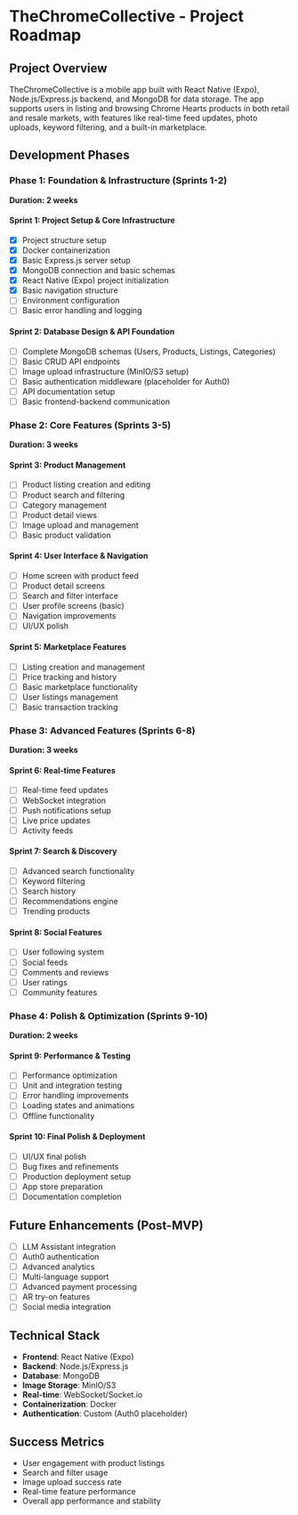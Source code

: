 # TheChromeCollective - Project Roadmap

## Project Overview
TheChromeCollective is a mobile app built with React Native (Expo), Node.js/Express.js backend, and MongoDB for data storage. The app supports users in listing and browsing Chrome Hearts products in both retail and resale markets, with features like real-time feed updates, photo uploads, keyword filtering, and a built-in marketplace.

## Development Phases

### Phase 1: Foundation & Infrastructure (Sprints 1-2)
**Duration: 2 weeks**

#### Sprint 1: Project Setup & Core Infrastructure
- [x] Project structure setup
- [x] Docker containerization
- [x] Basic Express.js server setup
- [x] MongoDB connection and basic schemas
- [x] React Native (Expo) project initialization
- [x] Basic navigation structure
- [ ] Environment configuration
- [ ] Basic error handling and logging

#### Sprint 2: Database Design & API Foundation
- [ ] Complete MongoDB schemas (Users, Products, Listings, Categories)
- [ ] Basic CRUD API endpoints
- [ ] Image upload infrastructure (MinIO/S3 setup)
- [ ] Basic authentication middleware (placeholder for Auth0)
- [ ] API documentation setup
- [ ] Basic frontend-backend communication

### Phase 2: Core Features (Sprints 3-5)
**Duration: 3 weeks**

#### Sprint 3: Product Management
- [ ] Product listing creation and editing
- [ ] Product search and filtering
- [ ] Category management
- [ ] Product detail views
- [ ] Image upload and management
- [ ] Basic product validation

#### Sprint 4: User Interface & Navigation
- [ ] Home screen with product feed
- [ ] Product detail screens
- [ ] Search and filter interface
- [ ] User profile screens (basic)
- [ ] Navigation improvements
- [ ] UI/UX polish

#### Sprint 5: Marketplace Features
- [ ] Listing creation and management
- [ ] Price tracking and history
- [ ] Basic marketplace functionality
- [ ] User listings management
- [ ] Basic transaction tracking

### Phase 3: Advanced Features (Sprints 6-8)
**Duration: 3 weeks**

#### Sprint 6: Real-time Features
- [ ] Real-time feed updates
- [ ] WebSocket integration
- [ ] Push notifications setup
- [ ] Live price updates
- [ ] Activity feeds

#### Sprint 7: Search & Discovery
- [ ] Advanced search functionality
- [ ] Keyword filtering
- [ ] Search history
- [ ] Recommendations engine
- [ ] Trending products

#### Sprint 8: Social Features
- [ ] User following system
- [ ] Social feeds
- [ ] Comments and reviews
- [ ] User ratings
- [ ] Community features

### Phase 4: Polish & Optimization (Sprints 9-10)
**Duration: 2 weeks**

#### Sprint 9: Performance & Testing
- [ ] Performance optimization
- [ ] Unit and integration testing
- [ ] Error handling improvements
- [ ] Loading states and animations
- [ ] Offline functionality

#### Sprint 10: Final Polish & Deployment
- [ ] UI/UX final polish
- [ ] Bug fixes and refinements
- [ ] Production deployment setup
- [ ] App store preparation
- [ ] Documentation completion

## Future Enhancements (Post-MVP)
- [ ] LLM Assistant integration
- [ ] Auth0 authentication
- [ ] Advanced analytics
- [ ] Multi-language support
- [ ] Advanced payment processing
- [ ] AR try-on features
- [ ] Social media integration

## Technical Stack
- **Frontend**: React Native (Expo)
- **Backend**: Node.js/Express.js
- **Database**: MongoDB
- **Image Storage**: MinIO/S3
- **Real-time**: WebSocket/Socket.io
- **Containerization**: Docker
- **Authentication**: Custom (Auth0 placeholder)

## Success Metrics
- User engagement with product listings
- Search and filter usage
- Image upload success rate
- Real-time feature performance
- Overall app performance and stability 